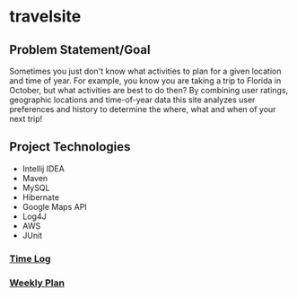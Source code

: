 # travelsite
## Problem Statement/Goal
Sometimes you just don't know what activities to plan for a given location and time of year. For example, you know you are taking a trip to Florida in October, but what activities are best to do then? By combining user ratings, geographic locations and time-of-year data this site analyzes user preferences and history to determine the where, what and when of your next trip!

## Project Technologies
* Intellij IDEA
* Maven
* MySQL
* Hibernate
* Google Maps API
* Log4J
* AWS
* JUnit

### [Time Log](/TimeLog.md)
### [Weekly Plan](/weeklyPlan.md)

